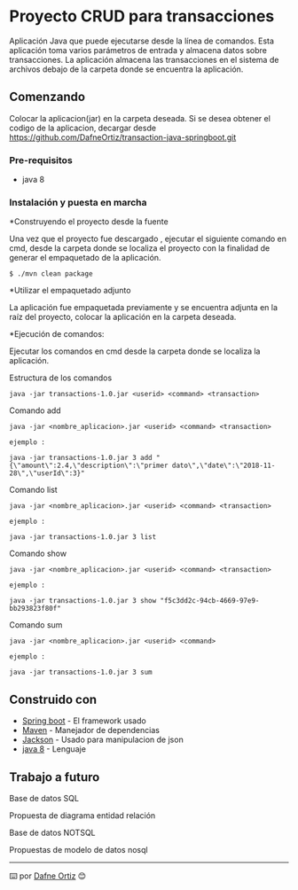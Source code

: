 # Proyecto CRUD para transacciones

Aplicación Java que puede ejecutarse desde la línea de comandos. 
Esta aplicación toma varios parámetros de entrada y almacena datos sobre transacciones. 
La aplicación almacena las transacciones en el sistema de archivos debajo de la carpeta donde se encuentra la aplicación. 

## Comenzando 

Colocar la aplicacion(jar) en la carpeta deseada.
Si se desea obtener el codigo de la aplicacion, decargar desde https://github.com/DafneOrtiz/transaction-java-springboot.git 

### Pre-requisitos 

* java 8

### Instalación y puesta en marcha 

*Construyendo el proyecto desde la fuente 

Una vez que el proyecto fue descargado , ejecutar el siguiente comando en cmd, desde la carpeta donde se localiza el proyecto con la finalidad de generar el empaquetado de la aplicación.

```
$ ./mvn clean package

```

*Utilizar el empaquetado adjunto

La aplicación fue empaquetada previamente y se encuentra adjunta en la raíz del proyecto, colocar la aplicación en la carpeta deseada.

*Ejecución de comandos:

Ejecutar los comandos en cmd desde la carpeta donde se localiza la aplicación.

Estructura de los comandos 

```
java -jar transactions-1.0.jar <userid> <command> <transaction> 
```

Comando add

```
java -jar <nombre_aplicacion>.jar <userid> <command> <transaction>

ejemplo :

java -jar transactions-1.0.jar 3 add "{\"amount\":2.4,\"description\":\"primer dato\",\"date\":\"2018-11-28\",\"userId\":3}"

```

Comando list

```
java -jar <nombre_aplicacion>.jar <userid> <command> <transaction>

ejemplo :

java -jar transactions-1.0.jar 3 list

```

Comando show

```
java -jar <nombre_aplicacion>.jar <userid> <command> <transaction>

ejemplo :

java -jar transactions-1.0.jar 3 show "f5c3dd2c-94cb-4669-97e9-bb293823f80f"

```

Comando sum

```
java -jar <nombre_aplicacion>.jar <userid> <command> 

ejemplo :

java -jar transactions-1.0.jar 3 sum

```


## Construido con 

* [Spring boot](https://start.spring.io/) - El framework usado
* [Maven](https://maven.apache.org/) - Manejador de dependencias
* [Jackson](https://mvnrepository.com/artifact/com.fasterxml.jackson.core/jackson-core/2.9.9) - Usado para manipulacion de json
* [java 8](https://www.java.com/es/download/) - Lenguaje



## Trabajo a futuro 

Base de datos  SQL 

Propuesta de diagrama entidad relación 



Base de datos  NOTSQL

Propuestas de modelo de datos nosql





---
⌨️  por [Dafne Ortiz](www.linkedin.com/in/dafneBaalOrtizAvila) 😊



